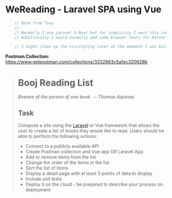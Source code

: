 # WeReading - Laravel SPA using Vue
```javascript
    // Note from Tony
    //
    // Normally I use Laravel & Nuxt but for simplicity I went this route.
    // Additionally I would normally add some browser tests for better coverage

    // I might clean up the css/styling later at the momment I was building for speed
```

**Postman Collection:** https://www.getpostman.com/collections/3332883c5a1ec320628b 


># Booj Reading List
>*Beware of the person of one book. -- Thomas Aquinas*
>## Task
>Compose a site using the [Laravel](https://laravel.com/) or Vue framework that allows the user to create a list of books they would like to read. Users should be able to perform the following actions:
>* Connect to a publicly available API
>* Create Postman collection and Vue app OR Laravel App 
>* Add or remove items from the list
>* Change the order of the items in the list
>* Sort the list of items
>* Display a detail page with at least 3 points of data to display
>* Include unit tests
>* Deploy it on the cloud - be prepared to describe your process on deployment
